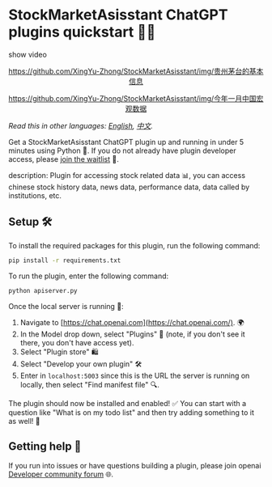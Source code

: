 # StockMarketAsisstant ChatGPT plugins quickstart 🚀💼

show video

<div align="center">

https://github.com/XingYu-Zhong/StockMarketAsisstant/img/贵州茅台的基本信息

</div>

<div align="center">

https://github.com/XingYu-Zhong/StockMarketAsisstant/img/今年一月中国宏观数据

</div>

*Read this in other languages: [English](README.md), [中文](README_ZH.md).*

Get a StockMarketAsisstant ChatGPT plugin up and running in under 5 minutes using Python 🐍. If you do not already have plugin developer access, please [join the waitlist](https://openai.com/waitlist/plugins) 📜.

description: Plugin for accessing stock related data 📊, you can access chinese stock history data, news data, performance data, data called by institutions, etc.

## Setup 🛠

To install the required packages for this plugin, run the following command:

```bash
pip install -r requirements.txt
```

To run the plugin, enter the following command:

```bash
python apiserver.py
```

Once the local server is running 🏃:

1. Navigate to [https://chat.openai.com](https://chat.openai.com/). 🌍
2. In the Model drop down, select "Plugins" 📑 (note, if you don't see it there, you don't have access yet).
3. Select "Plugin store" 🛍
4. Select "Develop your own plugin" 🛠
5. Enter in `localhost:5003` since this is the URL the server is running on locally, then select "Find manifest file" 🔍.

The plugin should now be installed and enabled! ✅ You can start with a question like "What is on my todo list" and then try adding something to it as well! 📝

## Getting help 🙋

If you run into issues or have questions building a plugin, please join openai [Developer community forum](https://community.openai.com/c/chat-plugins/20) 🌐.